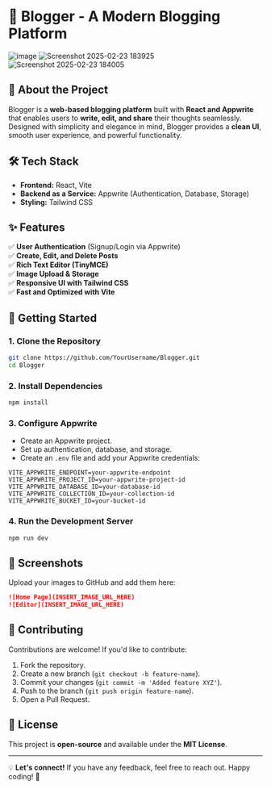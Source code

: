 # 🚀 Blogger - A Modern Blogging Platform

![image](https://github.com/user-attachments/assets/326cb48c-279a-46d4-879c-2967ea7d1e64)
![Screenshot 2025-02-23 183925](https://github.com/user-attachments/assets/c5d23884-1216-40a9-94d9-aec51d3eba30)
![Screenshot 2025-02-23 184005](https://github.com/user-attachments/assets/0d6cfe78-3f35-4d78-90de-10fcd66488d4)


## 🌟 About the Project
Blogger is a **web-based blogging platform** built with **React and Appwrite** that enables users to **write, edit, and share** their thoughts seamlessly. Designed with simplicity and elegance in mind, Blogger provides a **clean UI**, smooth user experience, and powerful functionality.

## 🛠️ Tech Stack
- **Frontend:** React, Vite
- **Backend as a Service:** Appwrite (Authentication, Database, Storage)
- **Styling:** Tailwind CSS

## ✨ Features
✅ **User Authentication** (Signup/Login via Appwrite)  
✅ **Create, Edit, and Delete Posts**  
✅ **Rich Text Editor (TinyMCE)**  
✅ **Image Upload & Storage**  
✅ **Responsive UI with Tailwind CSS**  
✅ **Fast and Optimized with Vite**  

## 🚀 Getting Started
### **1. Clone the Repository**
```bash
git clone https://github.com/YourUsername/Blogger.git
cd Blogger
```
### **2. Install Dependencies**
```bash
npm install
```
### **3. Configure Appwrite**
- Create an Appwrite project.
- Set up authentication, database, and storage.
- Create an `.env` file and add your Appwrite credentials:
```env
VITE_APPWRITE_ENDPOINT=your-appwrite-endpoint
VITE_APPWRITE_PROJECT_ID=your-appwrite-project-id
VITE_APPWRITE_DATABASE_ID=your-database-id
VITE_APPWRITE_COLLECTION_ID=your-collection-id
VITE_APPWRITE_BUCKET_ID=your-bucket-id
```

### **4. Run the Development Server**
```bash
npm run dev
```

## 📸 Screenshots
Upload your images to GitHub and add them here:
```md
![Home Page](INSERT_IMAGE_URL_HERE)
![Editor](INSERT_IMAGE_URL_HERE)
```

## 🤝 Contributing
Contributions are welcome! If you'd like to contribute:
1. Fork the repository.
2. Create a new branch (`git checkout -b feature-name`).
3. Commit your changes (`git commit -m 'Added feature XYZ'`).
4. Push to the branch (`git push origin feature-name`).
5. Open a Pull Request.

## 📜 License
This project is **open-source** and available under the **MIT License**.

---

💡 **Let's connect!** If you have any feedback, feel free to reach out. Happy coding! 🚀


